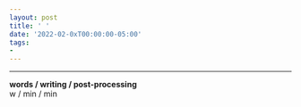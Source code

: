 ```yaml
---
layout: post
title: ' '
date: '2022-02-0xT00:00:00-05:00'
tags:
- 
--- 
```





---


<!-- hyperlink bank -->


<!-- &#042; = asterisk -->
<!-- &#039; = single quote '-->

**words / writing / post-processing**  
w / min / min